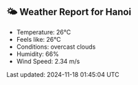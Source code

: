 <!-- WEATHER-START -->
## 🌤 Weather Report for Hanoi

- Temperature: 26°C
- Feels like: 26°C
- Conditions: overcast clouds
- Humidity: 66%
- Wind Speed: 2.34 m/s

Last updated: 2024-11-18 01:45:04 UTC
<!-- WEATHER-END -->
